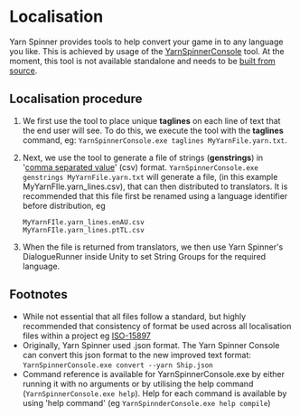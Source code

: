 # Localisation
Yarn Spinner provides tools to help convert your game in to any language you like. This is achieved by usage of the [YarnSpinnerConsole](../YarnSpinnerConsole) tool. At the moment, this tool is not available standalone and needs to be [built from source](../YarnSpinner-Programming/Building.md).

## Localisation procedure

1. We first use the tool to place unique **taglines** on each line of text that the end user will see. To do this, we execute the tool with the **taglines** command, eg:  `YarnSpinnerConsole.exe taglines MyYarnFile.yarn.txt`.

2. Next, we use the tool to generate a file of strings (**genstrings**) in '[comma separated value](https://en.wikipedia.org/wiki/Comma-separated_values)' (csv) format. `YarnSpinnerConsole.exe genstrings MyYarnFile.yarn.txt` will generate a file, (in this example MyYarnFIle.yarn_lines.csv), that can then distributed to translators. It is recommended that this file first be renamed using a language identifier before distribution, eg
    ```
    MyYarnFIle.yarn_lines.enAU.csv
    MyYarnFIle.yarn_lines.ptTL.csv
    ```
3. When the file is returned from translators, we then use Yarn Spinner's DialogueRunner inside Unity to set String Groups for the required language.
<!-- Placeholder for image of DialogueRunner -->
## Footnotes
* While not essential that all files follow a standard, but highly recommended that consistency of format be used across all localisation files within a project eg [ISO-15897](https://www.iso.org/obp/ui/#iso:std:iso-iec:15897:ed-2:v1:en)
* Originally, Yarn Spinner used .json format. The Yarn Spinner Console can convert this json format to the new improved text format: `YarnSpinnerConsole.exe convert --yarn Ship.json`
* Command reference is available for YarnSpinnerConsole.exe by either running it with no arguments or by utilising the help command (`YarnSpinnerConsole.exe help`). Help for each command is available by using 'help command' (eg `YarnSpinnderConsole.exe help compile`)


